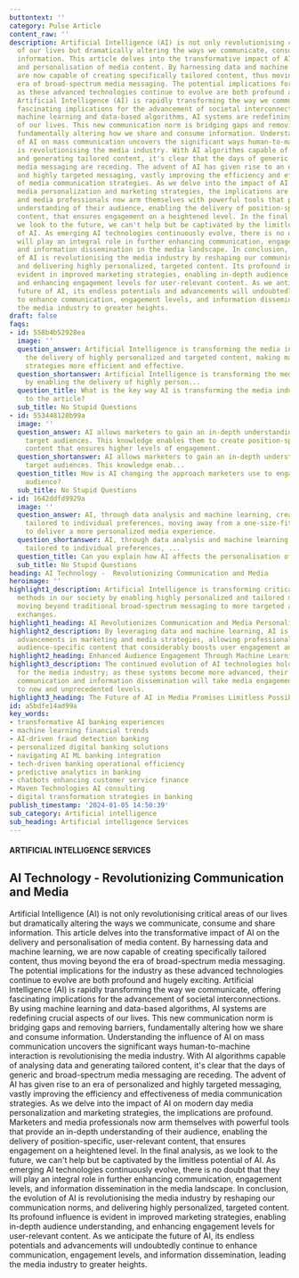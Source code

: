 ```yaml
---
buttontext: ''
category: Pulse Article
content_raw: ''
description: Artificial Intelligence (AI) is not only revolutionising critical areas
  of our lives but dramatically altering the ways we communicate, consume and share
  information. This article delves into the transformative impact of AI on the delivery
  and personalisation of media content. By harnessing data and machine learning, we
  are now capable of creating specifically tailored content, thus moving beyond the
  era of broad-spectrum media messaging. The potential implications for the industry
  as these advanced technologies continue to evolve are both profound and hugely exciting.
  Artificial Intelligence (AI) is rapidly transforming the way we communicate, offering
  fascinating implications for the advancement of societal interconnections. By using
  machine learning and data-based algorithms, AI systems are redefining crucial aspects
  of our lives. This new communication norm is bridging gaps and removing barriers,
  fundamentally altering how we share and consume information. Understanding the influence
  of AI on mass communication uncovers the significant ways human-to-machine interaction
  is revolutionising the media industry. With AI algorithms capable of analysing data
  and generating tailored content, it's clear that the days of generic and broad-spectrum
  media messaging are receding. The advent of AI has given rise to an era of personalized
  and highly targeted messaging, vastly improving the efficiency and effectiveness
  of media communication strategies. As we delve into the impact of AI on modern day
  media personalization and marketing strategies, the implications are profound. Marketers
  and media professionals now arm themselves with powerful tools that provide an in-depth
  understanding of their audience, enabling the delivery of position-specific, user-relevant
  content, that ensures engagement on a heightened level. In the final analysis, as
  we look to the future, we can't help but be captivated by the limitless potential
  of AI. As emerging AI technologies continuously evolve, there is no doubt that they
  will play an integral role in further enhancing communication, engagement levels,
  and information dissemination in the media landscape. In conclusion, the evolution
  of AI is revolutionising the media industry by reshaping our communication norms,
  and delivering highly personalized, targeted content. Its profound influence is
  evident in improved marketing strategies, enabling in-depth audience understanding,
  and enhancing engagement levels for user-relevant content. As we anticipate the
  future of AI, its endless potentials and advancements will undoubtedly continue
  to enhance communication, engagement levels, and information dissemination, leading
  the media industry to greater heights.
draft: false
faqs:
- id: 558b4b52928ea
  image: ''
  question_answer: Artificial Intelligence is transforming the media industry by enabling
    the delivery of highly personalized and targeted content, making mass communication
    strategies more efficient and effective.
  question_shortanswer: Artificial Intelligence is transforming the media industry
    by enabling the delivery of highly person...
  question_title: What is the key way AI is transforming the media industry according
    to the article?
  sub_title: No Stupid Questions
- id: 553448128b99a
  image: ''
  question_answer: AI allows marketers to gain an in-depth understanding of their
    target audiences. This knowledge enables them to create position-specific, user-relevant
    content that ensures higher levels of engagement.
  question_shortanswer: AI allows marketers to gain an in-depth understanding of their
    target audiences. This knowledge enab...
  question_title: How is AI changing the approach marketers use to engage with their
    audience?
  sub_title: No Stupid Questions
- id: 1642ddfd9929a
  image: ''
  question_answer: AI, through data analysis and machine learning, creates content
    tailored to individual preferences, moving away from a one-size-fits-all approach
    to deliver a more personalized media experience.
  question_shortanswer: AI, through data analysis and machine learning, creates content
    tailored to individual preferences, ...
  question_title: Can you explain how AI affects the personalisation of media content?
  sub_title: No Stupid Questions
heading: AI Technology -  Revolutionizing Communication and Media
heroimage: ''
highlight1_description: Artificial Intelligence is transforming critical communication
  methods in our society by enabling highly personalized and tailored media content,
  moving beyond traditional broad-spectrum messaging to more targeted and effective
  exchanges.
highlight1_heading: AI Revolutionizes Communication and Media Personalization
highlight2_description: By leveraging data and machine learning, AI is offering profound
  advancements in marketing and media strategies, allowing professionals to deliver
  audience-specific content that considerably boosts user engagement and interaction.
highlight2_heading: Enhanced Audience Engagement Through Machine Learning
highlight3_description: The continued evolution of AI technologies holds great promise
  for the media industry; as these systems become more advanced, their role in enhancing
  communication and information dissemination will take media engagement and targeting
  to new and unprecedented levels.
highlight3_heading: The Future of AI in Media Promises Limitless Possibilities
id: a5bdfe14ad99a
key_words:
- transformative AI banking experiences
- machine learning financial trends
- AI-driven fraud detection banking
- personalized digital banking solutions
- navigating AI ML banking integration
- tech-driven banking operational efficiency
- predictive analytics in banking
- chatbots enhancing customer service finance
- Maven Technologies AI consulting
- digital transformation strategies in banking
publish_timestamp: '2024-01-05 14:50:39'
sub_category: Artificial intelligence
sub_heading: Artificial intelligence Services
---
```


#### ARTIFICIAL INTELLIGENCE SERVICES
## AI Technology -  Revolutionizing Communication and Media
Artificial Intelligence (AI) is not only revolutionising critical areas of our lives but dramatically altering the ways we communicate, consume and share information. This article delves into the transformative impact of AI on the delivery and personalisation of media content. By harnessing data and machine learning, we are now capable of creating specifically tailored content, thus moving beyond the era of broad-spectrum media messaging. The potential implications for the industry as these advanced technologies continue to evolve are both profound and hugely exciting. Artificial Intelligence (AI) is rapidly transforming the way we communicate, offering fascinating implications for the advancement of societal interconnections. By using machine learning and data-based algorithms, AI systems are redefining crucial aspects of our lives. This new communication norm is bridging gaps and removing barriers, fundamentally altering how we share and consume information. Understanding the influence of AI on mass communication uncovers the significant ways human-to-machine interaction is revolutionising the media industry. With AI algorithms capable of analysing data and generating tailored content, it's clear that the days of generic and broad-spectrum media messaging are receding. The advent of AI has given rise to an era of personalized and highly targeted messaging, vastly improving the efficiency and effectiveness of media communication strategies. As we delve into the impact of AI on modern day media personalization and marketing strategies, the implications are profound. Marketers and media professionals now arm themselves with powerful tools that provide an in-depth understanding of their audience, enabling the delivery of position-specific, user-relevant content, that ensures engagement on a heightened level. In the final analysis, as we look to the future, we can't help but be captivated by the limitless potential of AI. As emerging AI technologies continuously evolve, there is no doubt that they will play an integral role in further enhancing communication, engagement levels, and information dissemination in the media landscape. In conclusion, the evolution of AI is revolutionising the media industry by reshaping our communication norms, and delivering highly personalized, targeted content. Its profound influence is evident in improved marketing strategies, enabling in-depth audience understanding, and enhancing engagement levels for user-relevant content. As we anticipate the future of AI, its endless potentials and advancements will undoubtedly continue to enhance communication, engagement levels, and information dissemination, leading the media industry to greater heights.